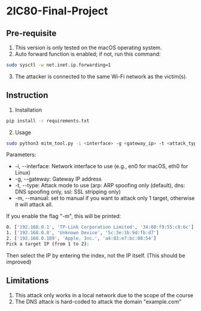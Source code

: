 # 2IC80-Final-Project

## Pre-requisite
1. This version is only tested on the macOS operating system.
2. Auto forward function is enabled; if not, run this command:
```bash
sudo sysctl -w net.inet.ip.forwarding=1 
```
3. The attacker is connected to the same Wi-Fi network as the victim(s).

## Instruction
1. Installation
```bash
pip install -r requirements.txt
```

2. Usage
```bash
sudo python3 mitm_tool.py -i <interface> -g <gateway_ip> -t <attack_type> -m <manual>
```
Parameters:
- -i, --interface: Network interface to use (e.g., en0 for macOS, eth0 for Linux)
- -g, --gateway: Gateway IP address
- -t, --type: Attack mode to use (arp: ARP spoofing only (default), dns: DNS spoofing only, ssl: SSL stripping only)
- -m, --manual: set to manual if you want to attack only 1 target, otherwise it will attack all.

If you enable the flag "-m", this will be printed:
```bash
0. ['192.168.0.1', 'TP-Link Corporation Limited', '34:60:f9:55:c8:6c'] !!This is a router
1. ['192.168.0.8', 'Unknown Device', '5c:3e:1b:9d:fb:d7']
2. ['192.168.0.189', 'Apple, Inc.', 'a4:83:e7:bc:08:54']
Pick a target IP (from 1 to 2): 
```
Then select the IP by entering the index, not the IP itself. (This should be improved)

## Limitations
1. This attack only works in a local network due to the scope of the course
2. The DNS attack is hard-coded to attack the domain "example.com"

